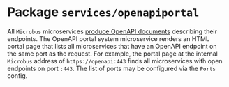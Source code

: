 # Package `services/openapiportal`

All `Microbus` microservices [produce OpenAPI documents](../tech/openapi.md) describing their endpoints.
The OpenAPI portal system microservice renders an HTML portal page that lists all microservices that have an OpenAPI endpoint on the same port as the request. For example, the portal page at the internal `Microbus` address of `https://openapi:443` finds all microservices with open endpoints on port `:443`. The list of ports may be configured via the `Ports` config.
